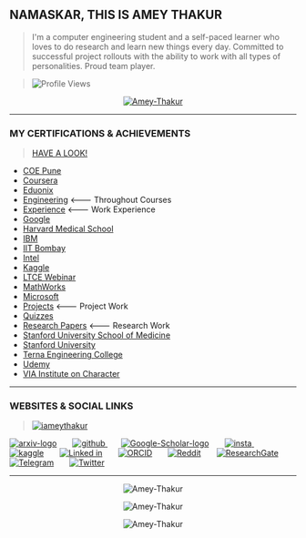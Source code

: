 ## NAMASKAR, THIS IS AMEY THAKUR

>I'm a computer engineering student and a self-paced learner who loves to do research and learn new things every day. Committed to successful project rollouts with the ability to work with all types of personalities. Proud team player.

<!--
**Amey-Thakur/Amey-Thakur** is a ✨ _special_ ✨ repository because its `README.md` (this file) appears on your GitHub profile.

Here are some ideas to get you started:

- 🔭 I’m currently working on ...
- 🌱 I’m currently learning ...
- 👯 I’m looking to collaborate on ...
- 🤔 I’m looking for help with ...
- 💬 Ask me about ...
- 📫 How to reach me: ...
- 😄 Pronouns: ...
- ⚡ Fun fact: ...
-->

>![Profile Views](https://komarev.com/ghpvc/?username=Amey-Thakur&color=brightgreen&style=flat-square&label=PROFILE+VIEWS)

<p align="center"> <a href="https://github.com/ryo-ma/github-profile-trophy"><img src="https://github-profile-trophy.vercel.app/?username=Amey-Thakur&margin-w=30" alt="Amey-Thakur" /></a> </p>

---

### MY CERTIFICATIONS & ACHIEVEMENTS

>[HAVE A LOOK!](https://github.com/Amey-Thakur/ACHIEVEMENTS#readme)

 - [COE Pune](https://github.com/Amey-Thakur/ACHIEVEMENTS#coe-pune)
 - [Coursera](https://github.com/Amey-Thakur/ACHIEVEMENTS#coursera)
 - [Eduonix](https://github.com/Amey-Thakur/ACHIEVEMENTS#eduonix)
 - [Engineering](https://github.com/Amey-Thakur/ACHIEVEMENTS#engineering)          <--- Throughout Courses
 - [Experience](https://github.com/Amey-Thakur/ACHIEVEMENTS#experience)          <--- Work Experience
 - [Google](https://github.com/Amey-Thakur/ACHIEVEMENTS#google)
 - [Harvard Medical School](https://github.com/Amey-Thakur/ACHIEVEMENTS#harvard-medical-school)
 - [IBM](https://github.com/Amey-Thakur/ACHIEVEMENTS#ibm)
 - [IIT Bombay](https://github.com/Amey-Thakur/ACHIEVEMENTS#iit-bombay)
 - [Intel](https://github.com/Amey-Thakur/ACHIEVEMENTS#intel)
 - [Kaggle](https://github.com/Amey-Thakur/ACHIEVEMENTS/#kaggle)
 - [LTCE Webinar](https://github.com/Amey-Thakur/ACHIEVEMENTS#ltce-webinar)
 - [MathWorks](https://github.com/Amey-Thakur/ACHIEVEMENTS#mathworks)
 - [Microsoft](https://github.com/Amey-Thakur/ACHIEVEMENTS#microsoft)
 - [Projects](https://github.com/Amey-Thakur/ACHIEVEMENTS#projects)          <--- Project Work
 - [Quizzes](https://github.com/Amey-Thakur/ACHIEVEMENTS#quizzes)
 - [Research Papers](https://github.com/Amey-Thakur/ACHIEVEMENTS#research-papers)          <--- Research Work
 - [Stanford University School of Medicine](https://github.com/Amey-Thakur/ACHIEVEMENTS#stanford-university-school-of-medicine)
 - [Stanford University](https://github.com/Amey-Thakur/ACHIEVEMENTS#stanford-university)
 - [Terna Engineering College](https://github.com/Amey-Thakur/ACHIEVEMENTS#terna-engineering-college)
 - [Udemy](https://github.com/Amey-Thakur/ACHIEVEMENTS#udemy)
 - [VIA Institute on Character](https://github.com/Amey-Thakur/ACHIEVEMENTS#via-institute-on-character)

---

### WEBSITES & SOCIAL LINKS

><a href="https://twitter.com/iameythakur" target="blank"><img src="https://img.shields.io/twitter/follow/iameythakur?logo=twitter&style=for-the-badge&color=blue&style=flat-square" alt="iameythakur" /></a>

[![arxiv-logo](https://user-images.githubusercontent.com/54937357/126509573-54065601-9167-4555-9a02-8f274bd68eaf.png)](https://arxiv.org/a/thakur_a_3.html) &nbsp; &nbsp; &nbsp;
[![github](https://user-images.githubusercontent.com/54937357/126553108-d50d51f3-5d73-46a9-bd47-9ce55eae1d4c.png)
](https://github.com/Amey-Thakur) &nbsp; &nbsp; &nbsp;
[![Google-Scholar-logo](https://user-images.githubusercontent.com/54937357/126510942-096dfe96-ab3b-4ae3-b711-61539bad1626.png)](https://scholar.google.com/citations?user=0inooPgAAAAJ) &nbsp; &nbsp; &nbsp;
[![insta](https://user-images.githubusercontent.com/54937357/126553270-a2739a1f-9d4d-49cd-b6bd-f4a69dc18f75.png)
](https://www.instagram.com/iameythakur) &nbsp; &nbsp; &nbsp;
[![kaggle](https://user-images.githubusercontent.com/54937357/126513065-fc04f954-a3b4-4e9d-878b-92b6c0d61753.jpg)](https://www.kaggle.com/ameythakur20) &nbsp; &nbsp; &nbsp;
[![Linked in](https://user-images.githubusercontent.com/54937357/126513520-a9a3a301-101c-4e39-ab00-a2ec114da8e7.png)](https://www.linkedin.com/in/amey-thakur/) &nbsp; &nbsp; &nbsp;
[![ORCID](https://user-images.githubusercontent.com/54937357/126552299-08592769-5f9b-4bd5-98a1-64dd74945a28.png)](https://orcid.org/0000-0001-5644-1575) &nbsp; &nbsp; &nbsp;
[![Reddit](https://user-images.githubusercontent.com/54937357/126513868-f71f58df-ea51-42ff-aa92-77e57a6c445e.png)](https://www.reddit.com/user/iameythakur) &nbsp; &nbsp; &nbsp;
[![ResearchGate](https://user-images.githubusercontent.com/54937357/126514422-ba0e7de1-cbc2-4186-94d9-39e8a22c1c78.png)](https://www.researchgate.net/profile/Amey-Thakur) &nbsp; &nbsp; &nbsp;
[![Telegram](https://user-images.githubusercontent.com/54937357/126516748-eeb985b4-1341-4e6d-9cf1-d3f0d8ec6a91.jpg)](https://t.me/ameythakur) &nbsp; &nbsp; &nbsp;
[![Twitter](https://user-images.githubusercontent.com/54937357/126516637-c9c166c1-a377-4d5b-a16b-37a29143121a.png)](https://twitter.com/iameythakur)

---

<p align="center"><img align="center" src="https://github-readme-stats.vercel.app/api/top-langs?username=Amey-Thakur&show_icons=true&locale=en&layout=compact" alt="Amey-Thakur" /></p> 

<p align="center"><img align="center" src="https://github-readme-stats.vercel.app/api?username=Amey-Thakur&show_icons=true&locale=en" alt="Amey-Thakur" /></p> 

<p align="center"><img align="center" src="https://github-readme-streak-stats.herokuapp.com/?user=Amey-Thakur&" alt="Amey-Thakur" /></p>





